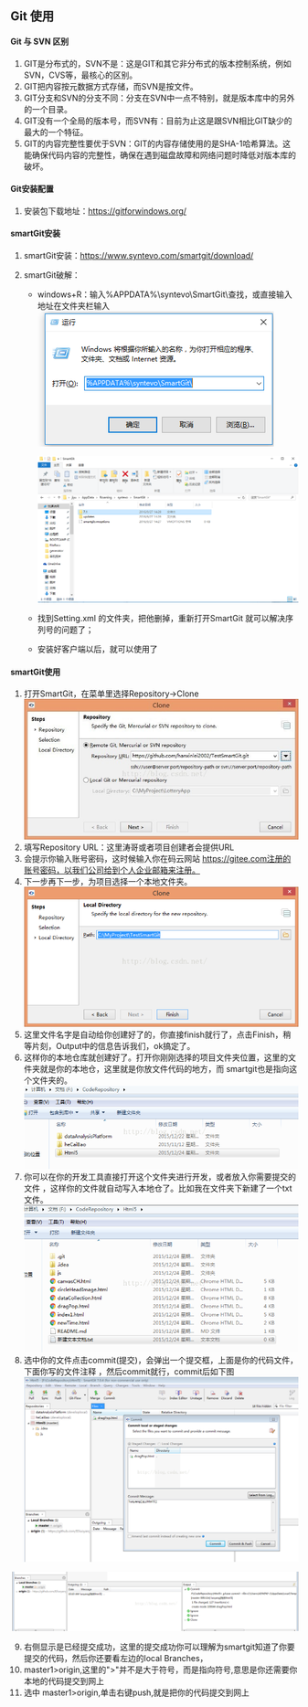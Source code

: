 ## Git 使用

#### Git 与 SVN 区别 

1. GIT是分布式的，SVN不是：这是GIT和其它非分布式的版本控制系统，例如SVN，CVS等，最核心的区别。
2. GIT把内容按元数据方式存储，而SVN是按文件。
3. GIT分支和SVN的分支不同：分支在SVN中一点不特别，就是版本库中的另外的一个目录。
4. GIT没有一个全局的版本号，而SVN有：目前为止这是跟SVN相比GIT缺少的最大的一个特征。
5. GIT的内容完整性要优于SVN：GIT的内容存储使用的是SHA-1哈希算法。这能确保代码内容的完整性，确保在遇到磁盘故障和网络问题时降低对版本库的破坏。

#### Git安装配置

1. 安装包下载地址：<https://gitforwindows.org/>

#### smartGit安装

1. smartGit安装：https://www.syntevo.com/smartgit/download/

2. smartGit破解：

   * windows+R：输入%APPDATA%\syntevo\SmartGit\查找，或直接输入地址在文件夹栏输入![952771-20160927145001860-689017113](https://github.com/lazyAug/notes/blob/master/源管理/images/952771-20160927145001860-689017113.png)

     ![952771-20160927145151547-1113083547](https://github.com/lazyAug/notes/blob/master/源管理/images/952771-20160927145151547-1113083547.png)

   * 找到Setting.xml 的文件夹，把他删掉，重新打开SmartGit 就可以解决序列号的问题了；

   * 安装好客户端以后，就可以使用了

#### smartGit使用

1. 打开SmartGit，在菜单里选择Repository→Clone![20151224093513601](https://github.com/lazyAug/notes/blob/master/源管理/images/20151224093513601.png)
2. 填写Repository URL：这里涛哥或者项目创建者会提供URL
3. 会提示你输入账号密码，这时候输入你在码云网站 https://gitee.com注册的账号密码，以我们公司给到个人企业邮箱来注册。
4. 下一步再下一步，为项目选择一个本地文件夹。![20151224093810427](https://github.com/lazyAug/notes/blob/master/源管理/images/20151224093810427.png)
5. 这里文件名字是自动给你创建好了的，你直接finish就行了，点击Finish，稍等片刻，Output中的信息告诉我们，ok搞定了。
6. 这样你的本地仓库就创建好了。打开你刚刚选择的项目文件夹位置，这里的文件夹就是你的本地仓，这里就是你放文件代码的地方，而 smartgit也是指向这个文件夹的。![20151224095007609](https://github.com/lazyAug/notes/blob/master/源管理/images/20151224095007609.png)
7. 你可以在你的开发工具直接打开这个文件夹进行开发，或者放入你需要提交的文件 ，这样你的文件就自动写入本地仓了。比如我在文件夹下新建了一个txt文件。![20151224101108230](https://github.com/lazyAug/notes/blob/master/源管理/images/20151224101108230.png)
8. 选中你的文件点击commit(提交)，会弹出一个提交框，上面是你的代码文件，下面你写的文件注释 ，然后commit就行，commit后如下图![20151224101432409](https://github.com/lazyAug/notes/blob/master/源管理/images/20151224101432409.png)

![20151224101701412](https://github.com/lazyAug/notes/blob/master/源管理/images/20151224101701412.png)

9. 右侧显示是已经提交成功，这里的提交成功你可以理解为smartgit知道了你要提交的代码，然后你还要看左边的local Branches，
10. master1>origin,这里的">"并不是大于符号，而是指向符号,意思是你还需要你本地的代码提交到网上
11. 选中 master1>origin,单击右键push,就是把你的代码提交到网上

